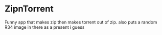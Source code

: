# ZipnTorrent
Funny app that makes zip then makes torrent out of zip. also puts a random R34 image in there as a present i guess
